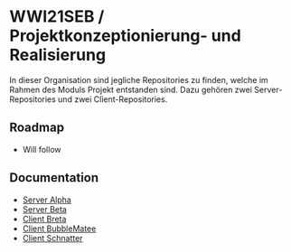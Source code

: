 
# WWI21SEB / Projektkonzeptionierung- und Realisierung

In dieser Organisation sind jegliche Repositories zu finden, welche im Rahmen des Moduls Projekt entstanden sind. Dazu gehören zwei Server-Repositories und zwei Client-Repositories.


## Roadmap

- Will follow


## Documentation

- [Server Alpha](https://github.com/wwi21seb-projekt/server-alpha/tree/main/docs)
- [Server Beta](https://github.com/wwi21seb-projekt/documentation-server-beta)
- [Client Breta](https://github.com/wwi21seb-projekt/Breta)
- [Client BubbleMatee](https://github.com/wwi21seb-projekt/Documentation_Client_BubbleMatee)
- [Client Schnatter](https://github.com/wwi21seb-projekt/Dokumentation_Client_Schnatter)

